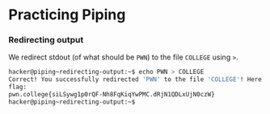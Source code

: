 # Practicing Piping

### Redirecting output
We redirect stdout (of what should be `PWN`) to the file `COLLEGE` using `>`.
```bash
hacker@piping~redirecting-output:~$ echo PWN > COLLEGE
Correct! You successfully redirected 'PWN' to the file 'COLLEGE'! Here is your 
flag:
pwn.college{siLSywg1p0rQF-Nh8FqKiqYwPMC.dRjN1QDLxUjN0czW}
hacker@piping~redirecting-output:~$ 
```

